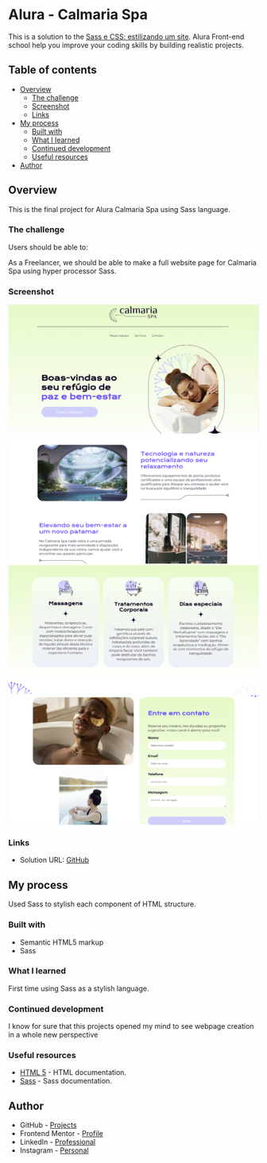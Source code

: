 # Alura - Calmaria Spa
 
This is a solution to the [Sass e CSS: estilizando um site](https://cursos.alura.com.br/course/sass-css-estilizando-site). Alura Front-end school help you improve your coding skills by building realistic projects. 

## Table of contents

- [Overview](#overview)
  - [The challenge](#the-challenge)
  - [Screenshot](#screenshot)
  - [Links](#links)
- [My process](#my-process)
  - [Built with](#built-with)
  - [What I learned](#what-i-learned)
  - [Continued development](#continued-development)
  - [Useful resources](#useful-resources)
- [Author](#author)

## Overview

This is the final project for Alura Calmaria Spa using Sass language.

### The challenge

Users should be able to:

As a Freelancer, we should be able to make a full website page for Calmaria Spa using hyper processor Sass.

### Screenshot
![screenshot](./assets/screenshot/ss1.png)
![screenshot](./assets/screenshot/ss2.png)
![screenshot](./assets/screenshot/ss3.png)
![screenshot](./assets/screenshot/ss4.png)

### Links

- Solution URL: [GitHub](https://github.com/ViniCellist/Alura-Calmaria-Spa)

## My process

Used Sass to stylish each component of HTML structure.

### Built with

- Semantic HTML5 markup
- Sass

### What I learned

First time using Sass as a stylish language.

### Continued development

I know for sure that this projects opened my mind to see webpage creation in a whole new perspective

### Useful resources

- [HTML 5](https://developer.mozilla.org/en-US/docs/Web) - HTML documentation.
- [Sass](https://sass-lang.com/documentation/) - Sass documentation.

## Author

- GitHub - [Projects](https://github.com/ViniCellist)
- Frontend Mentor - [Profile](https://www.frontendmentor.io/profile/ViniCellist)
- LinkedIn - [Professional](https://www.linkedin.com/in/viniciussouzaduarte/)
- Instagram - [Personal](https://www.instagram.com/vinicius_duartesd/)
